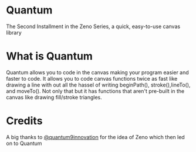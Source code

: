 # Quantum
The Second Installment in the Zeno Series, a quick, easy-to-use canvas library

# What is Quantum

Quantum allows you to code in the canvas making your program easier and faster to code. It allows you to code canvas functions twice as fast like drawing a line with out all the hassel of writing beginPath(), stroke(),lineTo(), and moveTo(). Not only that but it has functions that aren't pre-built in the canvas like drawing fill/stroke triangles.  

# Credits

A big thanks to [@quantum9innovation](github.com/quantum9innovation) for the idea of Zeno which then led on to Quantum
